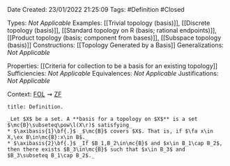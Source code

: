 <br />
<br />

Date Created: 23/01/2022 21:25:09
Tags: #Definition #Closed 

Types: _Not Applicable_
Examples: [[Trivial topology (basis)]], [[Discrete topology (basis)]], [[Standard topology on R (basis; rational endpoints)]], [[Product topology (basis; component from bases)]], [[Subspace topology (basis)]]
Constructions: [[Topology Generated by a Basis]]
Generalizations: _Not Applicable_

Properties: [[Criteria for collection to be a basis for an existing topology]]
Sufficiencies: _Not Applicable_
Equivalences: _Not Applicable_
Justifications: _Not Applicable_

Context: [$\textrm{FOL}$](obsidian://open?file=First%20Order%20Logic)$\,\,\rightsquigarrow\,\,$[$\textrm{ZF}$](obsidian://open?file=Zermelo-Fraenkel%20Set%20Theory)

``` ad-Definition
title: Definition.

_Let $X$ be a set. A **basis for a topology on $X$** is a set $\mc{B}\subseteq\pow\l(X\r)$ satisfying_
* $\axibasis{1}\bf{.}$ _$\mc{B}$ covers $X$. That is, if $\fa x\in X,\ex B\in\mc{B}:x\in B$._
* $\axibasis{2}\bf{.}$ _If $B_1,B_2\in\mc{B}$ and $x\in B_1\cap B_2$, then there exists $B_3\in\mc{B}$ such that $x\in B_3$ and $B_3\subseteq B_1\cap B_2$._

```
